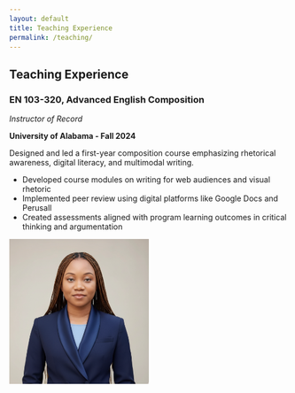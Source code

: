 ```yaml
---
layout: default
title: Teaching Experience
permalink: /teaching/
---
```


## Teaching Experience

### EN 103-320, Advanced English Composition
*Instructor of Record*

**University of Alabama - Fall 2024**

Designed and led a first-year composition course emphasizing rhetorical awareness, digital literacy, and multimodal writing.

- Developed course modules on writing for web audiences and visual rhetoric  
- Implemented peer review using digital platforms like Google Docs and Perusall  
- Created assessments aligned with program learning outcomes in critical thinking and argumentation

<img src="/assets/featured-image-2.png" alt="Alt Text" style="width:50%; height:auto;">